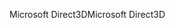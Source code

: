 <span data-ttu-id="081cd-101">Microsoft Direct3D</span><span class="sxs-lookup"><span data-stu-id="081cd-101">Microsoft Direct3D</span></span>